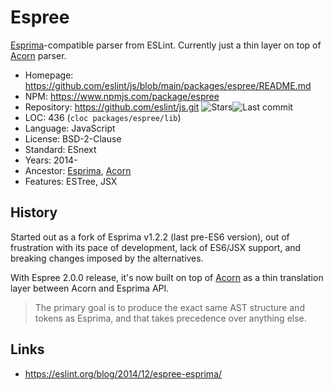 # Espree

[Esprima](esprima.md)-compatible parser from ESLint.
Currently just a thin layer on top of [Acorn](acorn.md) parser.

* Homepage:   https://github.com/eslint/js/blob/main/packages/espree/README.md
* NPM:        https://www.npmjs.com/package/espree
* Repository: https://github.com/eslint/js.git <span class="shields"><img src="https://img.shields.io/github/stars/eslint/js?label=&style=flat-square" alt="Stars" title="Stars"><img src="https://img.shields.io/github/last-commit/eslint/js?label=&style=flat-square" alt="Last commit" title="Last commit"></span>
* LOC:        436 (`cloc packages/espree/lib`)
* Language:   JavaScript
* License:    BSD-2-Clause
* Standard:   ESnext
* Years:      2014-
* Ancestor:   [Esprima](esprima.md), [Acorn](acorn.md)
* Features:   ESTree, JSX

## History

Started out as a fork of Esprima v1.2.2 (last pre-ES6 version),
out of frustration with its pace of development, lack of ES6/JSX support,
and breaking changes imposed by the alternatives.

With Espree 2.0.0 release, it's now built on top of [Acorn](acorn.md)
as a thin translation layer between Acorn and Esprima API.

> The primary goal is to produce the exact same AST structure and tokens as
> Esprima, and that takes precedence over anything else.

## Links

* https://eslint.org/blog/2014/12/espree-esprima/

